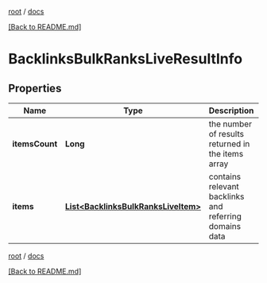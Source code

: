 [root](./../ "root") / [docs](./ "docs")

[[Back to README.md]](./../README.md "[Back to README.md]")

# BacklinksBulkRanksLiveResultInfo

## Properties

| Name | Type | Description | Notes |
|------------ | ------------- | ------------- | -------------|
|**itemsCount** | **Long** | the number of results returned in the items array |  [optional] |
|**items** | [**List&lt;BacklinksBulkRanksLiveItem&gt;**](BacklinksBulkRanksLiveItem.md) | contains relevant backlinks and referring domains data |  [optional] |

[root](./../ "root") / [docs](./ "docs")

[[Back to README.md]](./../README.md "[Back to README.md]")
